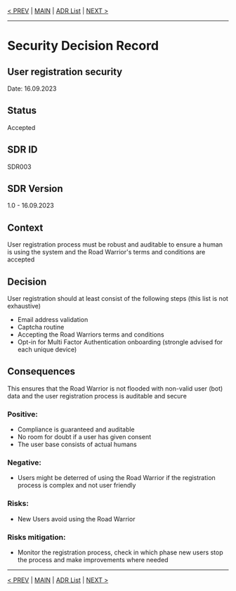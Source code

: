 [< PREV](SDR002.md) | [MAIN](../README.md) | [ADR List](README.md) | [NEXT >](SDR004.md)


---

# Security Decision Record
## User registration security
Date: 16.09.2023

## Status
Accepted

## SDR ID
SDR003

## SDR Version
1.0 - 16.09.2023

## Context
User registration process must be robust and auditable to ensure a human is using the system and the Road Warrior's terms and conditions are accepted

## Decision
User registration should at least consist of the following steps (this list is not exhaustive)
- Email address validation
- Captcha routine
- Accepting the Road Warriors terms and conditions
- Opt-in for Multi Factor Authentication onboarding (strongle advised for each unique device)

## Consequences
This ensures that the Road Warrior is not flooded with non-valid user (bot) data and the user registration process is auditable and secure

### Positive:
- Compliance is guaranteed and auditable
- No room for doubt if a user has given consent
- The user base consists of actual humans

### Negative:
- Users might be deterred of using the Road Warrior if the registration process is complex and not user friendly

### Risks:
- New Users avoid using the Road Warrior

### Risks mitigation:
- Monitor the registration process, check in which phase new users stop the process and make improvements where needed

------

[< PREV](SDR002.md) | [MAIN](../README.md) | [ADR List](README.md) | [NEXT >](SDR004.md)
